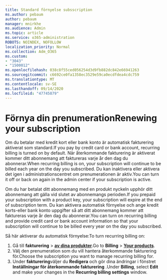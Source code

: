 ```yaml
---
title: Standard förnyelse subsscription
ms.author: pebaum
author: pebaum
manager: mnirkhe
ms.audience: Admin
ms.topic: article
ms.service: o365-administration
ROBOTS: NOINDEX, NOFOLLOW
localization_priority: Normal
ms.collection: Adm_O365
ms.custom:
- "3043"
- "1500012"
ms.openlocfilehash: 038c8f55ced056254d3d9fb882dc842e66941263
ms.sourcegitcommit: c6692ce0fa1358ec3529e59ca0ecdfdea4cdc759
ms.translationtype: MT
ms.contentlocale: sv-SE
ms.lasthandoff: 09/14/2020
ms.locfileid: "47745879"
---
```

# <a name="renewing-your-subscription"></a><span data-ttu-id="7316d-102">Förnya din prenumeration</span><span class="sxs-lookup"><span data-stu-id="7316d-102">Renewing your subscription</span></span>

<span data-ttu-id="7316d-103">Om du betalar med kredit kort eller bank konto är automatisk fakturering aktiverat som standard.</span><span class="sxs-lookup"><span data-stu-id="7316d-103">If you pay by credit card or bank account, recurring billing is turned on by default.</span></span> <span data-ttu-id="7316d-104">När återkommande fakturering är aktiverat kommer ditt abonnemang att faktureras varje år den dag du abonnerar.</span><span class="sxs-lookup"><span data-stu-id="7316d-104">When recurring billing is on, your subscription will continue to be billed each year on the day you subscribed.</span></span> <span data-ttu-id="7316d-105">Du kan inaktivera eller aktivera det igen i administrationscentret om prenumerationen är aktiv.</span><span class="sxs-lookup"><span data-stu-id="7316d-105">You can turn it off or back on again in the admin center if your subscription is active.</span></span>

<span data-ttu-id="7316d-106">Om du har betalat ditt abonnemang med en produkt nyckeln upphör ditt abonnemang att gälla vid slutet av abonnemangs perioden.</span><span class="sxs-lookup"><span data-stu-id="7316d-106">If you prepaid your subscription with a product key, your subscription will expire at the end of subscription term.</span></span> <span data-ttu-id="7316d-107">Du kan aktivera automatisk förnyelse och ange kredit korts-eller bank konto uppgifter så att ditt abonnemang kommer att faktureras varje år den dag du abonnerar.</span><span class="sxs-lookup"><span data-stu-id="7316d-107">You can turn on recurring billing and provide credit card or bank account information so that your subscription will continue to be billed every year on the day you subscribed.</span></span>

<span data-ttu-id="7316d-108">Så här aktiverar du automatisk förnyelse:</span><span class="sxs-lookup"><span data-stu-id="7316d-108">To turn recurring billing on:</span></span> 

1. <span data-ttu-id="7316d-109">Gå till **fakturering**  >  **[av dina produkter](https://go.microsoft.com/fwlink/p/?linkid=842054)**.</span><span class="sxs-lookup"><span data-stu-id="7316d-109">Go to **Billing** > **[Your products](https://go.microsoft.com/fwlink/p/?linkid=842054)**.</span></span>
2. <span data-ttu-id="7316d-110">Välj den prenumeration som du vill hantera återkommande fakturering för.</span><span class="sxs-lookup"><span data-stu-id="7316d-110">Choose the subscription you want to manage recurring billing for.</span></span>
3. <span data-ttu-id="7316d-111">Under **fakturering**väljer du **Redigera** och gör dina ändringar i fönstret **Inställningar för återkommande fakturering** .</span><span class="sxs-lookup"><span data-stu-id="7316d-111">Under **Billing**, select **Edit** and make your changes in the **Recurring billing settings** window.</span></span> 